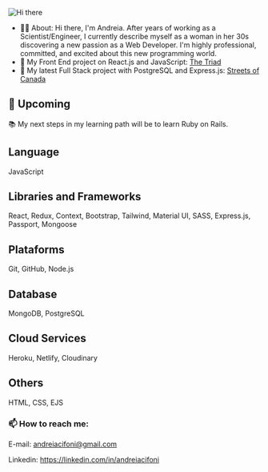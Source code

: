 ![Hi there](https://res.cloudinary.com/deiacifoni/image/upload/v1667831016/projects/background/banner2_fceepn.jpg)


- :woman_technologist: About: Hi there, I'm Andreia. After years of working as a Scientist/Engineer, I currently describe myself as a woman in her 30s discovering a new passion as a Web Developer. I'm highly professional, committed, and excited about this new programming world.
- :art: My Front End project on React.js and JavaScript: [The Triad](https://andreiacifoni.github.io/TheTriad/#/)
- :gem: My latest Full Stack project with PostgreSQL and Express.js: [Streets of Canada](https://streets-of-canada.onrender.com)

## 🌱 Upcoming
:books: My next steps in my learning path will be to learn Ruby on Rails.


## Language
JavaScript

## Libraries and Frameworks
React, Redux, Context, Bootstrap, Tailwind, Material UI, SASS, Express.js, Passport, Mongoose

## Plataforms
Git, GitHub, Node.js

## Database
MongoDB, PostgreSQL

## Cloud Services
Heroku, Netlify, Cloudinary

## Others
HTML, CSS, EJS

### 📫 How to reach me:
E-mail: andreiacifoni@gmail.com

Linkedin: https://linkedin.com/in/andreiacifoni


